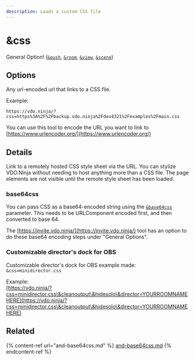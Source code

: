 ```yaml
---
description: Loads a custom CSS file
---
```


# \&css

General Option! ([`&push`](../../source-settings/push.md), [`&room`](../../general-settings/room.md), [`&view`](../view-parameters/view.md), [`&scene`](../view-parameters/scene.md))

## Options

Any url-encoded url that links to a CSS file.

Example:

```
https://vdo.ninja/?css=https%3A%2F%2Fbackup.vdo.ninja%2Fdev4321%2Fexamples%2Fmain.css
```

You can use this tool to encode the URL you want to link to\
[https://www.urlencoder.org/](https://www.urlencoder.org/)

## Details

Link to a remotely hosted CSS style sheet via the URL. You can stylize VDO.Ninja without needing to host anything more than a CSS file. The page elements are not visible until the remote style sheet has been loaded.

### base64css

You can pass CSS as a base64-encoded string using the [`&base64css`](and-base64css.md) parameter. This needs to be URLComponent encoded first, and then converted to base 64.&#x20;

The [https://invite.vdo.ninja/](https://invite.vdo.ninja/) tool has an option to do these base64 encoding steps under "General Options".

### Customizable director's dock for OBS

Customizable director's dock for OBS example made:\
`&css=minidirector.css`

Example:\
[https://vdo.ninja/?css=minidirector.css\&cleanoutput\&hidesolo\&director=YOURROOMNAMEHERE](https://vdo.ninja/?css=minidirector.css\&cleanoutput\&hidesolo\&director=YOURROOMNAMEHERE)

## Related

{% content-ref url="and-base64css.md" %}
[and-base64css.md](and-base64css.md)
{% endcontent-ref %}
